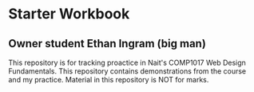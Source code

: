 # Starter Workbook

## Owner student Ethan Ingram (big man)

This repository is for tracking proactice in Nait's COMP1017 Web Design Fundamentals. This repository contains demonstrations from the course and my practice. Material in this repository is NOT for marks.

